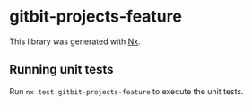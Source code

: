 # gitbit-projects-feature

This library was generated with [Nx](https://nx.dev).

## Running unit tests

Run `nx test gitbit-projects-feature` to execute the unit tests.
